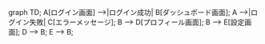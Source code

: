 graph TD;
    A[ログイン画面] -->|ログイン成功| B[ダッシュボード画面];
    A -->|ログイン失敗| C[エラーメッセージ];
    B --> D[プロフィール画面];
    B --> E[設定画面];
    D --> B;
    E --> B;
